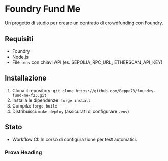 # Foundry Fund Me
Un progetto di studio per creare un contratto di crowdfunding con Foundry.

## Requisiti
- Foundry
- Node.js
- File `.env` con chiavi API (es. SEPOLIA_RPC_URL, ETHERSCAN_API_KEY)

## Installazione
1. Clona il repository: `git clone https://github.com/Beppe73/foundry-fund-me-f23.git`
2. Installa le dipendenze: `forge install`
3. Compila: `forge build`
4. Distribuisci: `make deploy` (assicurati di configurare `.env`)

## Stato
- Workflow CI: In corso di configurazione per test automatici.
### Prova Heading